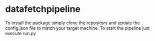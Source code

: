 # datafetchpipeline

To install the package simply clone the repository and update the config.json file to match your target machine.  To start the pipeline
just execute run.py
